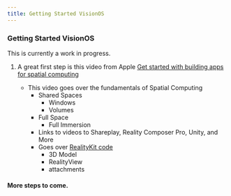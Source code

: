 ```yaml
---
title: Getting Started VisionOS
---
```


### Getting Started VisionOS

This is currently a work in progress.

1. A great first step is this video from Apple [Get started with building apps for spatial computing](https://developer.apple.com/videos/play/wwdc2023/10260/)

    - This video goes over the fundamentals of Spatial Computing
        - Shared Spaces
            - Windows
            - Volumes
        - Full Space
            -  Full Immersion
        - Links to videos to Shareplay, Reality Composer Pro, Unity, and More
        - Goes over [RealityKit code](https://developer.apple.com/documentation/visionos/world)
            - 3D Model
            - RealityView
            - attachments
    

#### More steps to come.
